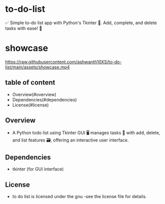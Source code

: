 # to-do-list
✅ Simple to-do list app with Python's Tkinter 🐍. Add, complete, and delete tasks with ease! 📝

# showcase 
https://raw.githubusercontent.com/ashwanth10XS/to-do-list/main/assets/showcase.mp4

## table of content
- Overview(#overview)
- Dependencies(#dependencies)
- License(#license)

## Overview

- A Python todo list using Tkinter GUI 🖥️ manages tasks 📝 with add, delete, and list features 🗃️, offering an interactive user interface.

## Dependencies

- tkinter (for GUI interface)
 

## License
- to do list is licensed under the gnu -see the license file for details.
